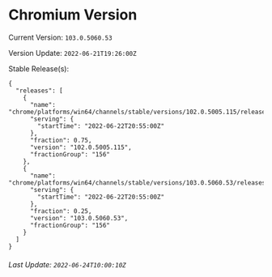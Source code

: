 # Chromium Version

Current Version: `103.0.5060.53`

Version Update: `2022-06-21T19:26:00Z`

Stable Release(s):
```
{
  "releases": [
    {
      "name": "chrome/platforms/win64/channels/stable/versions/102.0.5005.115/releases/1655931300",
      "serving": {
        "startTime": "2022-06-22T20:55:00Z"
      },
      "fraction": 0.75,
      "version": "102.0.5005.115",
      "fractionGroup": "156"
    },
    {
      "name": "chrome/platforms/win64/channels/stable/versions/103.0.5060.53/releases/1655931300",
      "serving": {
        "startTime": "2022-06-22T20:55:00Z"
      },
      "fraction": 0.25,
      "version": "103.0.5060.53",
      "fractionGroup": "156"
    }
  ]
}
```

###### Last Update: `2022-06-24T10:00:10Z`
